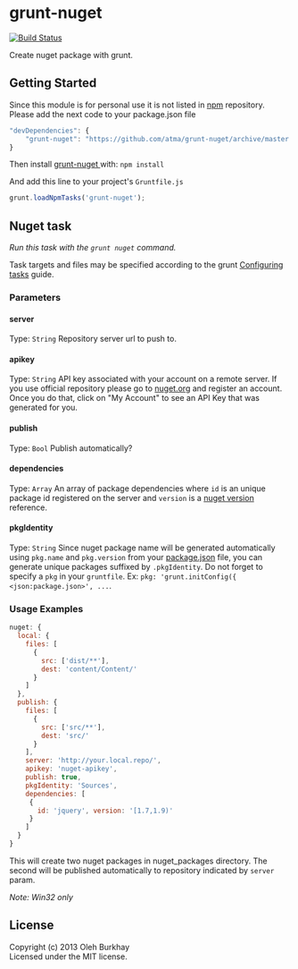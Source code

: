# grunt-nuget

[![Build Status](https://travis-ci.org/atma/grunt-nuget.png)](https://travis-ci.org/atma/grunt-nuget)

Create nuget package with grunt.

## Getting Started

Since this module is for personal use it is not listed in [npm][npmjs] repository. Please add the next code to your package.json file

```javascript
"devDependencies": {
    "grunt-nuget": "https://github.com/atma/grunt-nuget/archive/master.tar.gz"
}
```

Then install [grunt-nuget ][grunt_nuget] with: `npm install`

And add this line to your project's `Gruntfile.js`

```javascript
grunt.loadNpmTasks('grunt-nuget');
```

[grunt]: http://gruntjs.com/
[npmjs]: https://npmjs.org/
[grunt_nuget]: http://github.com/atma/grunt-nuget

## Nuget task
_Run this task with the `grunt nuget` command._

Task targets and files may be specified according to the grunt [Configuring tasks](http://gruntjs.com/configuring-tasks) guide.

### Parameters

#### server
Type: `String`
Repository server url to push to.

#### apikey
Type: `String`
API key associated with your account on a remote server. If you use official repository please go to [nuget.org](http://nuget.org/) and register an account. Once you do that, click on "My Account" to see an API Key that was generated for you.

#### publish
Type: `Bool`
Publish automatically?

#### dependencies
Type: `Array`
An array of package dependencies where `id` is an unique package id registered on the server and `version` is a [nuget version](http://docs.nuget.org/docs/reference/versioning) reference.

#### pkgIdentity
Type: `String`
Since nuget package name will be generated automatically using `pkg.name` and `pkg.version` from your [package.json](http://package.json.nodejitsu.com/) file, you can generate unique packages suffixed by `.pkgIdentity`. Do not forget to specify a `pkg` in your `gruntfile`. Ex: `pkg: 'grunt.initConfig({ <json:package.json>', ...`.


### Usage Examples

```javascript
nuget: {
  local: {
    files: [
      {
        src: ['dist/**'],
        dest: 'content/Content/'
      }
    ]
  },
  publish: {
    files: [
      {
        src: ['src/**'],
        dest: 'src/'
      }
    ],
    server: 'http://your.local.repo/',
    apikey: 'nuget-apikey',
    publish: true,
    pkgIdentity: 'Sources',
    dependencies: [
     {
       id: 'jquery', version: '[1.7,1.9)'
     }
    ]
  }
}
```
This will create two nuget packages in nuget_packages directory. The second will be published automatically to repository indicated by `server` param.

_Note: Win32 only_

## License
Copyright (c) 2013 Oleh Burkhay  
Licensed under the MIT license.
